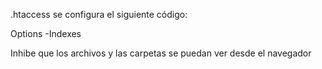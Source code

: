 .htaccess
se configura el siguiente código:

Options -Indexes

Inhibe que los archivos y las carpetas se puedan ver desde el navegador